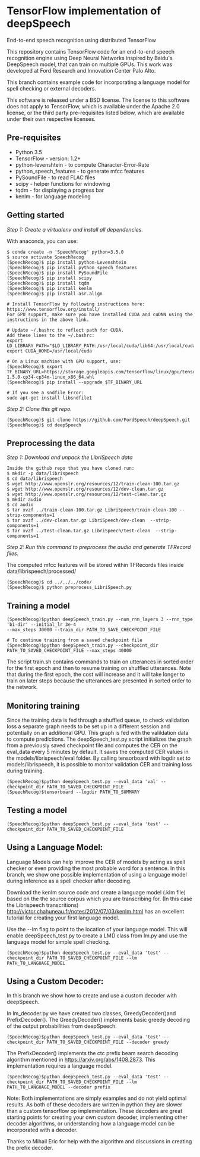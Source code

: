 # TensorFlow implementation of deepSpeech
End-to-end speech recognition using distributed TensorFlow

This repository contains TensorFlow code for an end-to-end speech recognition engine using Deep Neural Networks inspired by Baidu's DeepSpeech model, that can train on multiple GPUs. This work was developed at Ford Research and Innovation Center Palo Alto.

This branch contains example code for incorporating a language model for spell checking or external decoders.

This software is released under a BSD license. The license to this software does not apply to TensorFlow, which is available under the Apache 2.0 license, or the third party pre-requisites listed below, which are available under their own respective licenses.

Pre-requisites
-------------
* Python 3.5
* TensorFlow - version: 1.2+
* python-levenshtein - to compute Character-Error-Rate
* python_speech_features - to generate mfcc features
* PySoundFile - to read FLAC files
* scipy - helper functions for windowing
* tqdm - for displaying a progress bar
* kenlm - for language modeling

Getting started
------------------
*Step 1: Create a virtualenv and install all dependencies.*

With anaconda, you can use:
```
$ conda create -n 'SpeechRecog' python=3.5.0
$ source activate SpeechRecog
(SpeechRecog)$ pip install python-Levenshtein
(SpeechRecog)$ pip install python_speech_features
(SpeechRecog)$ pip install PySoundFile
(SpeechRecog)$ pip install scipy
(SpeechRecog)$ pip install tqdm
(SpeechRecog)$ pip install kenlm
(SpeechRecog)$ pip install asr.align

# Install TensorFlow by following instructions here:
https://www.tensorflow.org/install/
For GPU support, make sure you have installed CUDA and cuDNN using the instructions in the above link.

# Update ~/.bashrc to reflect path for CUDA.
Add these lines to the ~/.bashrc:
export LD_LIBRARY_PATH="$LD_LIBRARY_PATH:/usr/local/cuda/lib64:/usr/local/cuda/extras/CUPTI/lib64"
export CUDA_HOME=/usr/local/cuda

# On a Linux machine with GPU support, use:
(SpeechRecog)$ export TF_BINARY_URL=https://storage.googleapis.com/tensorflow/linux/gpu/tensorflow_gpu-1.5.0-cp34-cp34m-linux_x86_64.whl
(SpeechRecog)$ pip install --upgrade $TF_BINARY_URL

# If you see a sndfile Error:
sudo apt-get install libsndfile1

```
*Step 2: Clone this git repo.*
```
(SpeechRecog)$ git clone https://github.com/FordSpeech/deepSpeech.git
(SpeechRecog)$ cd deepSpeech
```

Preprocessing the data
----------------------
*Step 1: Download and unpack the LibriSpeech data*
```
Inside the github repo that you have cloned run:
$ mkdir -p data/librispeech
$ cd data/librispeech
$ wget http://www.openslr.org/resources/12/train-clean-100.tar.gz
$ wget http://www.openslr.org/resources/12/dev-clean.tar.gz
$ wget http://www.openslr.org/resources/12/test-clean.tar.gz
$ mkdir audio
$ cd audio
$ tar xvzf ../train-clean-100.tar.gz LibriSpeech/train-clean-100 --strip-components=1
$ tar xvzf ../dev-clean.tar.gz LibriSpeech/dev-clean  --strip-components=1
$ tar xvzf ../test-clean.tar.gz LibriSpeech/test-clean  --strip-components=1
```
*Step 2: Run this command to preprocess the audio and generate TFRecord files.*

The computed mfcc features will be stored within TFRecords files inside data/librispeech/processed/
```
(SpeechRecog)$ cd ../../../code/
(SpeechRecog)$ python preprocess_LibriSpeech.py
```

Training a model
----------------
```
(SpeechRecog)$python deepSpeech_train.py --num_rnn_layers 3 --rnn_type 'bi-dir' --initial_lr 3e-4
--max_steps 30000 --train_dir PATH_TO_SAVE_CHECKPOINT_FILE

# To continue training from a saved checkpoint file
(SpeechRecog)$python deepSpeech_train.py --checkpoint_dir PATH_TO_SAVED_CHECKPOINT_FILE --max_steps 40000
```
The script train.sh contains commands to train on utterances in sorted order for the first epoch and then to resume training on shuffled utterances.
Note that during the first epoch, the cost will increase and it will take longer to train on later steps because the utterances are presented in sorted order to the network.

Monitoring training
--------------------
Since the training data is fed through a shuffled queue, to check validation loss a separate graph needs to be set up in a different session and potentially on an additional GPU. This graph is fed with the valildation data to compute predictions. The deepSpeech_test.py script initializes the graph from a previously saved checkpoint file and computes the CER on the eval_data every 5 minutes by default. It saves the computed CER values in the models/librispeech/eval folder. By calling tensorboard with logdir set to models/librispeech, it is possible to monitor validation CER and training loss during training.
```
(SpeechRecog)$python deepSpeech_test.py --eval_data 'val' --checkpoint_dir PATH_TO_SAVED_CHECKPOINT_FILE
(SpeechRecog)$tensorboard --logdir PATH_TO_SUMMARY
```
Testing a model
----------------
```
(SpeechRecog)$python deepSpeech_test.py --eval_data 'test' --checkpoint_dir PATH_TO_SAVED_CHECKPOINT_FILE
```

Using a Language Model:
-------------------------
Language Models can help improve the CER of models by acting as spell checker or even providing the most probable word for a sentence. In this branch, we show one possible implementation of using a language model during inference as a spell checker after decoding.

Download the kenlm source code and create a language model (.klm file) based on the the source corpus which you are transcribing for. (In this case the Librispeech transcritions)
http://victor.chahuneau.fr/notes/2012/07/03/kenlm.html has an excellent tutorial for creating your first language model.

Use the --lm flag to point to the location of your language model. This will enable deepSpeech_test.py to create a LM() class from lm.py and use the language model for simple spell checking.
```
(SpeechRecog)$python deepSpeech_test.py --eval_data 'test' --checkpoint_dir PATH_TO_SAVED_CHECKPOINT_FILE --lm PATH_TO_LANGUAGE_MODEL
```

Using a Custom Decoder:
---------------------------
In this branch we show how to create and use a custom decoder with deepSpeech.

In lm_decoder.py we have created two classes, GreedyDecoder()and PrefixDecoder().
The GreedyDecoder() implements basic greedy decoding of the output probabilities from deepSpeech.

```
(SpeechRecog)$python deepSpeech_test.py --eval_data 'test' --checkpoint_dir PATH_TO_SAVED_CHECKPOINT_FILE --decoder greedy
```

The PrefixDecoder() implements the ctc prefix beam search decoding algorithm mentioned in https://arxiv.org/abs/1408.2873. This implementation requires a language model.

```
(SpeechRecog)$python deepSpeech_test.py --eval_data 'test' --checkpoint_dir PATH_TO_SAVED_CHECKPOINT_FILE --lm PATH_TO_LANGUAGE_MODEL --decoder prefix
```

Note: Both implementations are simply examples and do not yield optimal results. As both of these decoders are written in python they are slower than a custom tensorflow op implementation.
These decoders are great starting points for creating your own custom decoder, implementing other decoder algorithms, or understanding how a language model can be incorporated with a decoder.

Thanks to Mihail Eric for help with the algorithm and discussions in creating the prefix decoder.
